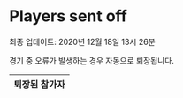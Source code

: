 # Players sent off
최종 업데이트: 2020년 12월 18일 13시 26분


경기 중 오류가 발생하는 경우 자동으로 퇴장됩니다.


| 퇴장된 참가자 |
|:---:|